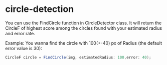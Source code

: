 # circle-detection

You can use the FindCircle function in CircleDetector class.
It will return the CircleF of highest score among the circles found with your estimated radius and error rate.

Example: You wanna find the circle with 100(+-40) px of Radius (the default error value is 30):
  ```c#
  CircleF circle = FindCircle(img, estimatedRadius: 100,error: 40);
  ```
